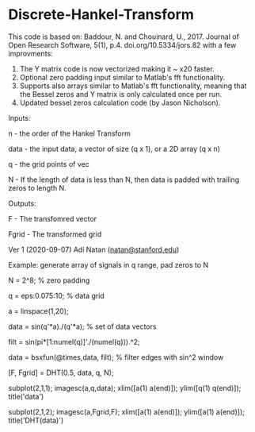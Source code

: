 # Discrete-Hankel-Transform

This code is based on: Baddour, N. and Chouinard, U., 2017. Journal of Open Research Software, 5(1), p.4. doi.org/10.5334/jors.82  with a few improvments:

1. The Y matrix code is now vectorized making it ~ x20 faster. 
2. Optional zero padding input similar to Matlab's fft functionality.
3. Supports also arrays similar to Matlab's fft functionality, meaning that the Bessel zeros and Y matrix is only calculated once per run.
4. Updated bessel zeros calculation code (by Jason Nicholson).

Inputs:

   n      - the order of the Hankel Transform
  
  data   - the input data, a vector of size (q x 1), or a 2D array (q x n)
  
  q      - the grid points of vec
  
  N      - If the length of data is less than N, then data is padded with trailing zeros to length N.
  
 
 Outputs:

  F      - The transfomred vector
  
  Fgrid  - The transformed grid


   Ver 1 (2020-09-07)  Adi Natan (natan@stanford.edu)


Example: generate array of signals in q range, pad zeros to N

N    = 2^8;               % zero padding

q    = eps:0.075:10;      % data grid

a    = linspace(1,20);     

data = sin(q'*a)./(q'*a); % set of data vectors

filt = sin(pi*[1:numel(q)]'./(numel(q))).^2;

data = bsxfun(@times,data, filt); % filter edges with sin^2 window

[F, Fgrid] = DHT(0.5, data, q, N);
 
 
 
  subplot(2,1,1);   imagesc(a,q,data);   xlim([a(1) a(end)]);    ylim([q(1) q(end)]);   title('data')
 
  subplot(2,1,2);   imagesc(a,Fgrid,F);   xlim([a(1) a(end)]);   ylim([a(1) a(end)]);   title('DHT(data)')

